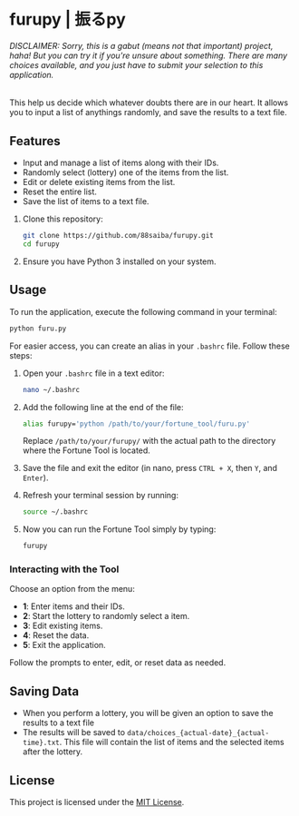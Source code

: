 # furupy | 振るpy

###### DISCLAIMER: Sorry, this is a gabut (means not that important) project, haha! But you can try it if you're unsure about something. There are many choices available, and you just have to submit your selection to this application.

This help us decide which whatever doubts there are in our heart. It allows you to input a list of anythings randomly, and save the results to a text file.

## Features
- Input and manage a list of items along with their IDs.
- Randomly select (lottery) one of the items from the list.
- Edit or delete existing items from the list.
- Reset the entire list.
- Save the list of items to a text file.


1. Clone this repository:
   ```bash
   git clone https://github.com/88saiba/furupy.git
   cd furupy
   ```
2. Ensure you have Python 3 installed on your system.

## Usage
To run the application, execute the following command in your terminal:

```bash
python furu.py
```
For easier access, you can create an alias in your `.bashrc` file. Follow these steps:

1. Open your `.bashrc` file in a text editor:
   ```bash
   nano ~/.bashrc
   ```
   
2. Add the following line at the end of the file:
   ```bash
   alias furupy='python /path/to/your/fortune_tool/furu.py'
   ```
   Replace `/path/to/your/furupy/` with the actual path to the directory where the Fortune Tool is located.

3. Save the file and exit the editor (in nano, press `CTRL + X`, then `Y`, and `Enter`).

4. Refresh your terminal session by running:
   ```bash
   source ~/.bashrc
   ```

5. Now you can run the Fortune Tool simply by typing:
   ```bash
   furupy
   ```

### Interacting with the Tool
Choose an option from the menu:

   - **1**: Enter items and their IDs.
   - **2**: Start the lottery to randomly select a item.
   - **3**: Edit existing items.
   - **4**: Reset the data.
   - **5**: Exit the application.
   
Follow the prompts to enter, edit, or reset data as needed.

## Saving Data

- When you perform a lottery, you will be given an option to save the results to a text file 
- The results will be saved to `data/choices_{actual-date}_{actual-time}.txt`. This file will contain the list of items and the selected items after the lottery.

## License
This project is licensed under the [MIT License](LICENSE).
